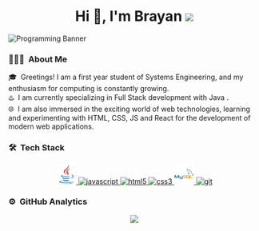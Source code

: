 <h1 align="center">Hi 👋, I'm Brayan <img height="40" src="https://emoji.gg/assets/emoji/7333-parrotdance.gif"></h1>

<!-- Banner de programación -->
![Programming Banner]()

### 👨🏻‍💻 &nbsp;About Me

🎓 &nbsp;Greetings! I am a first year student of Systems Engineering, and my enthusiasm for computing is constantly growing.\
♨️ &nbsp;I am currently specializing in Full Stack development with Java .\
🌐 &nbsp;I am also immersed in the exciting world of web technologies, learning and experimenting with HTML, CSS, JS and React for the development of modern web applications.

### 🛠 &nbsp;Tech Stack

<!-- Update the tech stack to include your skills and technologies -->
<p align="center"> 
  <a href="https://www.java.com" target="_blank" rel="noreferrer"> 
    <img src="https://raw.githubusercontent.com/devicons/devicon/master/icons/java/java-original.svg" alt="java" width="40" height="40"/>
  </a>
  <a href="https://www.javascript.com/" target="_blank"> 
    <img src="https://cdn.jsdelivr.net/gh/devicons/devicon/icons/javascript/javascript-original.svg" alt="javascript" width="40" height="40"/> 
  </a>
  <a href="https://www.w3.org/html/" target="_blank"> 
    <img src="https://cdn.jsdelivr.net/gh/devicons/devicon/icons/html5/html5-plain-wordmark.svg" alt="html5" width="40" height="40"/> 
  </a>
  <a href="https://www.w3schools.com/css/" target="_blank"> 
    <img src="https://cdn.jsdelivr.net/gh/devicons/devicon/icons/css3/css3-plain-wordmark.svg" alt="css3" width="40" height="40"/> 
  </a> 
  <a href="https://www.mysql.com/" target="_blank" rel="noreferrer"> 
    <img src="https://raw.githubusercontent.com/devicons/devicon/master/icons/mysql/mysql-original-wordmark.svg" alt="mysql" width="40" height="40"/> 
  </a>
  <a href="https://git-scm.com/" target="_blank"> 
    <img src="https://www.vectorlogo.zone/logos/git-scm/git-scm-icon.svg" alt="git" width="40" height="40"/> 
  </a>
</p>

### ⚙️ &nbsp;GitHub Analytics

<!-- Update with your own GitHub username -->
<p align="center">
<a href="https://github.com/RyazDev">
  <img height="180em" src="https://github-readme-stats-eight-theta.vercel.app/api?username=RyazDev&show_icons=true&theme=algolia&include_all_commits=true&count_private=true"/>
</a>
</p>

